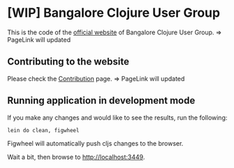 # [WIP] Bangalore Clojure User Group

This is the code of the [official website]() of Bangalore Clojure User Group. => PageLink will updated


## Contributing to the website

Please check the [Contribution]() page. => PageLink will updated


## Running application in development mode

If you make any changes and would like to see the results, run the following:

```
lein do clean, figwheel
```

Figwheel will automatically push cljs changes to the browser.

Wait a bit, then browse to [http://localhost:3449](http://localhost:3449).

